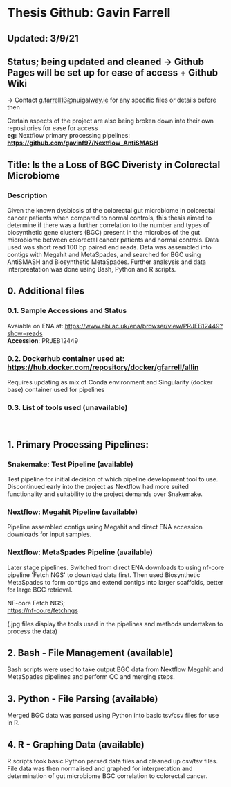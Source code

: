 # Thesis Github: Gavin Farrell
## Updated: 3/9/21 
## Status; being updated and cleaned -> Github Pages will be set up for ease of access + Github Wiki
-> Contact g.farrell13@nuigalway.ie for any specific files or details before then

Certain aspects of the project are also being broken down into their own repositories for ease for access <br/>
****eg:**** Nextflow primary processing pipelines: ****https://github.com/gavinf97/Nextflow_AntiSMASH****

## Title: Is the a Loss of BGC Diveristy in Colorectal Microbiome
### Description
Given the known dysbiosis of the colorectal gut microbiome in colorectal cancer patients when compared to normal controls, this thesis aimed to determine if there was a further correlation to the number and types of biosynthetic gene clusters (BGC) present in the microbes of the gut microbiome between colorectal cancer patients and normal controls. Data used was short read 100 bp paired end reads. Data was assembled into contigs with Megahit and MetaSpades, and searched for BGC using AntiSMASH and Biosynthetic MetaSpades. Further analsysis and data interpreatation was done using Bash, Python and R scripts.


## 0. Additional files
### 0.1. Sample Accessions and Status
Avaiable on ENA at: https://www.ebi.ac.uk/ena/browser/view/PRJEB12449?show=reads <br />
****Accession****: PRJEB12449
<br />

### 0.2. Dockerhub container used at: https://hub.docker.com/repository/docker/gfarrell/allin
Requires updating as mix of Conda environment and Singularity (docker base) container used for pipelines
<br />

### 0.3. List of tools used (unavailable)
<br />

## 1. Primary Processing Pipelines:
### Snakemake: Test Pipeline (available)
Test pipeline for initial decision of which pipeline development tool to use. Discontinued early into the project as Nextflow had more suited functionality and suitability to the project demands over Snakemake.
<br />

### Nextflow: Megahit Pipeline (available)
Pipeline assembled contigs using Megahit and direct ENA accession downloads for input samples.
### Nextflow: MetaSpades Pipeline (available)
Later stage pipelines. Switched from direct ENA downloads to using nf-core pipeline 'Fetch NGS' to download data first. Then used Biosynthetic MetaSpades to form contigs and extend contigs into larger scaffolds, better for large BGC retrieval.

NF-core Fetch NGS;<br />
https://nf-co.re/fetchngs
<br />

(.jpg files display the tools used in the pipelines and methods undertaken to process the data)
## 2. Bash - File Management (available)
Bash scripts were used to take output BGC data from Nextflow Megahit and MetaSpades pipelines and perform QC and merging steps.
<br />

## 3. Python - File Parsing (available)
Merged BGC data was parsed using Python into basic tsv/csv files for use in R.
<br />

## 4. R - Graphing Data (available)
R scripts took basic Python parsed data files and cleaned up csv/tsv files. File data was then normalised and graphed for interpretation and determination of gut microbiome BGC correlation to colorectal cancer.






